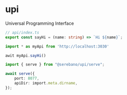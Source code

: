 # upi

Universal Programming Interface

```ts
// api/index.ts
export const sayHi = (name: string) => `Hi ${name}`;
```

```ts
import * as myApi from 'http://localhost:3030'

awit myApi.sayHi()
```

```ts
import { serve } from "@serebano/upi/serve";

await serve({
    port: 8077,
    apiDir: import.meta.dirname,
});
```
